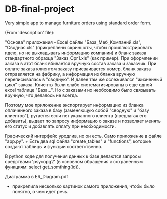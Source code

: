 # DB-final-project
Very simple app to manage furniture orders using standard order form. 

(From 'description' file): 

"Основа" приложения - Excel файлы "База_Меб_Компаний.xls", "Сводная.xls" (прикреплены скриншоты, чтобы проиллюстрировать идею, но не выкладывать информацию компании) и бланк заказа стандартного образца "Заказ_Орг1.xls" (как пример). При оформлении заказа в этот бланк вбивается вручную состав заказа и заказчик. При оплате заказа клиентом заказу присваивается номер, бланк заказа отправляется на фабрику, а информация из бланка вручную переписывалась в "сводную". И далее там же ослеживался "жизненный цикл" заказа. Клиенты были слабо систематизированы в еще одной excel таблице "База...". Но с заказами их необходимо было связывать вручную, что делалось не всегда. 

Поэтому мое приложение экспортирует информацию из бланка оплаченного заказа в базу (заменяющую собой "сводную" и "базу клиентов"), ругается если нет указанного клиента (предлагая его добавить), выдает по запросу информацио о заказе и позволяет менять его статус и добавлять оплату при необходимости.  

Графический интерфейс уродлив, но он есть. Само приложение в файле "app.py". + Есть два sql файла "create_tables" и "functions", которые создают таблицы и функции соответственно. 

В python коде для получения данных к базе делаются запросы средствами 'psycopg2' (в основном обращения к сохраненным функциям: select get_somthing(id)). 

Диаграмма в ER_Diagram.pdf
+ прикрепила несколько картинок самого приложения, чтобы было понятно, о чем идет речь. 
